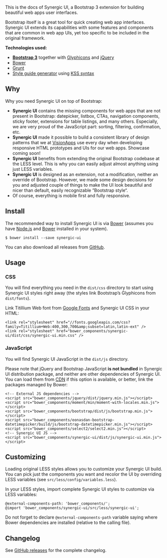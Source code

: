 <p class="lead">This is the docs of Synergic UI, a Bootstrap 3 extension for building beautiful web apps user
interfaces.</p>

Bootstrap itself is a great tool for quick creating web app interfaces. Synergic UI extends its capabilities with some
features and components that are common in web app UIs, yet too specific to be included in the original framework.

**Technologies used:**

- [**Bootstrap 3**](http://getbootstrap.com) together with [Glyphicons](http://glyphicons.com/) and
[jQuery](http://jquery.com)
- [Bower](http://bower.io)
- [Grunt](http://gruntjs.com)
- [Style guide generator](https://github.com/indieisaconcept/grunt-styleguide) using
[KSS syntax](http://warpspire.com/kss/syntax/)

<h2 id="why" class="page-header">Why</h2>

Why you need Synergic UI on top of Bootstrap:

- **Synergic UI** contains the missing components for web apps that are not present in Bootstrap: datepicker, listbox,
  CTAs, navigation components, sticky footer, extensions for table listings, and many others. Especially, we are very
  proud of the JavaScript part: sorting, filtering, confirmation, etc.
- **Synergic UI** made it possible to build a consistent library of design patterns that we at
  [VisionApps](http://www.visionapps.cz) use every day when developing responsive HTML prototypes and UIs for our web
  apps. Showcase coming soon!
- **Synergic UI** benefits from extending the original Bootstrap codebase at the LESS level. This is why you can easily
  adjust almost anything using just LESS variables.
- **Synergic UI** is designed as an extension, not a modification, neither an override of Bootstrap. However, we made
  some design decisions for you and adjusted couple of things to make the UI look beautiful and nicer than default,
  easily recognizable &rdquo;Bootstrap style&ldquo;.
- Of course, everything is mobile first and fully responsive.

<h2 id="install" class="page-header">Install</h2>

The recommended way to install Synergic UI is via [Bower](http://bower.io) (assumes you have
[Node.js](http://nodejs.org) and [Bower](http://bower.io) installed in your system).

```
$ bower install --save synergic-ui
```

You can also download all releases from [GitHub](https://github.com/visionappscz/synergic-ui/releases).

<h2 id="usage" class="page-header">Usage</h2>

### CSS
You will find everything you need in the `dist/css` directory to start using Synergic UI styles right away
(the styles link Bootstrap’s Glyphicons from `dist/fonts`).

Link Titillium Web font from [Google Fonts](https://www.google.com/fonts/) and Synergic UI CSS in your HTML:

```
<link rel="stylesheet" href="//fonts.googleapis.com/css?family=Titillium+Web:400,300,700&amp;subset=latin,latin-ext" />
<link rel="stylesheet" href="bower_components/synergic-ui/dist/css/synergic-ui.min.css" />
```

### JavaScript
You will find Synergic UI JavaScript in the `dist/js` directory.

Please note that jQuery and Bootstrap JavaScript **is not bundled** in Synergic UI distribution package, and neither are
other dependencies of Synergic UI. You can load them from [CDN](http://www.bootstrapcdn.com) if this option is
available, or better, link the packages managed by Bower:

```
<!-- External JS dependencies -->
<script src="bower_components/jquery/dist/jquery.min.js"></script>
<script src="bower_components/moment/min/moment-with-locales.min.js"></script>
<script src="bower_components/bootstrap/dist/js/bootstrap.min.js"></script>
<script src="bower_components/eonasdan-bootstrap-datetimepicker/build/js/bootstrap-datetimepicker.min.js"></script>
<script src="bower_components/select2/select2.min.js"></script>
<!-- Synergic UI JS -->
<script src="bower_components/synergic-ui/dist/js/synergic-ui.min.js"></script>
```

<h2 id="customizing" class="page-header">Customizing</h2>

Loading original LESS styles allows you to customize your Synergic UI build. You can pick just the components you want
and recolor the UI by overriding LESS variables (see `src/less/config/variables.less`).

In your LESS styles, import complete Synergic UI styles to customize via LESS variables:

```
@external-components-path: 'bower_components/';
@import 'bower_components/synergic-ui/src/less/synergic-ui';
```

Do not forget to declare `@external-components-path` variable saying where Bower dependencies are installed (relative to
the calling file).

<h2 id="changelog" class="page-header">Changelog</h2>

See [GitHub releases](https://github.com/visionappscz/synergic-ui/releases) for the complete changelog.
